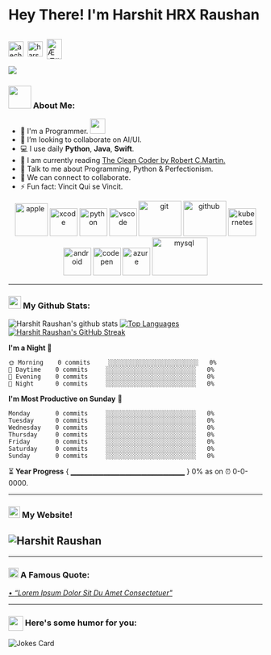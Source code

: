 # Hey There! I'm Harshit HRX Raushan <img src="https://github.com/TheDudeThatCode/TheDudeThatCode/blob/master/Assets/Hi.gif" width="3px"><p align="center"></p>
 <a href="https://twitter.com/aechaare" target="blank"><img align="center" src="https://cdn.jsdelivr.net/npm/simple-icons@3.0.1/icons/twitter.svg" alt="aechaare" height="30" width="30" /></a>&nbsp;
 <a href="https://www.linkedin.com/in/harshit-raushan-b407b1213/" target="blank"><img align="center" src="https://cdn.jsdelivr.net/npm/simple-icons@3.0.1/icons/linkedin.svg" alt="harshit-raushan" height="30" width="30" /></a>&nbsp;
 <a href="http://discord.com/users/ÆÆ#7413" target="blank"><img align="center" src="https://cdn.jsdelivr.net/npm/simple-icons@3.0.1/icons/discord.svg" alt="ÆÆ#7413" height="40" width="30" /></a>&nbsp;

 </p>

 ![](https://camo.githubusercontent.com/992babdffd8c74a1502de375fbdf7e4d54773242/68747470733a2f2f6d656469612e67697068792e636f6d2f6d656469612f53576f536b4e36447854737a71494b4571762f67697068792e676966)

 ### <img src="https://github.com/TheDudeThatCode/TheDudeThatCode/blob/master/Assets/Developer.gif" width="45px"> About Me:
 - 🏦 I'm a Programmer.
       <img src="https://media.giphy.com/media/WUlplcMpOCEmTGBtBW/giphy.gif" width="30">
 - 🌱 I’m looking to collaborate on AI/UI.
 - 💻 I use daily **Python**, **Java**, **Swift**.
 - 📖 I am currently reading [The Clean Coder by Robert C.Martin.](https://www.amazon.in/Clean-Coder-Conduct-Professional-Programmers-ebook/dp/B0050JLC9Y)
 - 💬 Talk to me about Programming, Python & Perfectionism.
 - 👯 We can connect to collaborate.
 - ⚡ Fun fact: Vincit Qui se Vincit.

 <p align="center">
       <img src="https://www.vectorlogo.zone/logos/apple/apple-icon.svg" alt="apple" width="65" height="65"/>
       <img src="https://www.vectorlogo.zone/logos/apple_xcode/apple_xcode-icon.svg" alt="xcode" width="55" height="55"/>
       <img src="https://www.vectorlogo.zone/logos/python/python-icon.svg" alt="python" width="55" height="55"/>
       <img src="https://www.vectorlogo.zone/logos/visualstudio_code/visualstudio_code-icon.svg" alt="vscode" width="55" height="55"/>
       <img src="https://www.vectorlogo.zone/logos/git-scm/git-scm-icon.svg" alt="git" width="85" height="70"/>
       <img src="https://www.vectorlogo.zone/logos/github/github-tile.svg" alt="github" width="85" height="70"/> 
       <img src="https://www.vectorlogo.zone/logos/kubernetes/kubernetes-icon.svg" alt="kubernetes" width="55" height="55"/>
       <img src="https://www.vectorlogo.zone/logos/android/android-icon.svg" alt="android" width="55" height="55"/>
       <img src="https://www.vectorlogo.zone/logos/codepen/codepen-tile.svg" alt="codepen" width="55" height="55"/> 
       <img src="https://www.vectorlogo.zone/logos/microsoft_azure/microsoft_azure-icon.svg" alt="azure" width="55" height="55"/> 
       <img src="https://www.vectorlogo.zone/logos/mysql/mysql-ar21.svg" alt="mysql" width="110" height="75"/> 
 </p>

 ---
 ### <img src='https://media1.giphy.com/media/du3J3cXyzhj75IOgvA/giphy.gif?cid=ecf05e47x2g034i9pzwtzzsd3xgg2w9nr94t4tflbbgo3008&rid=giphy.gif' width='25px'> My Github Stats:
  ![Harshit Raushan's github stats](https://github-readme-stats.vercel.app/api?username=HarshitRaushan&show_icons=true&title_color=8a30ff&&icon_color=808080&text_color=ff6464&bg_color=000000&hide_border=true&hide=["stars"])
 [![Top Languages](https://github-readme-stats.vercel.app/api/top-langs/?username=HarshitRaushan&layout=compact&title_color=8a30ff&text_color=ff6464&hide_border=true&bg_color=000000)](https://github.com/HarshitRaushan/github-readme-stats)
 [![Harshit Raushan's GitHub Streak](http://github-readme-streak-stats.herokuapp.com?user=HarshitRaushan&theme=buefy-dark&hide_border=true&background=000000)](https://git.io/streak-stats)



 <!--START_SECTION:waka-->
 **I'm a Night 🦉** 

 ```text
 🌞 Morning    0 commits     ░░░░░░░░░░░░░░░░░░░░░░░░░   0% 
 🌆 Daytime    0 commits     ░░░░░░░░░░░░░░░░░░░░░░░░░   0% 
 🌃 Evening    0 commits     ░░░░░░░░░░░░░░░░░░░░░░░░░   0% 
 🌙 Night      0 commits     ░░░░░░░░░░░░░░░░░░░░░░░░░   0%

 ```
 **I'm Most Productive on Sunday** 📅 

 ```text
 Monday       0 commits     ░░░░░░░░░░░░░░░░░░░░░░░░░   0% 
 Tuesday      0 commits     ░░░░░░░░░░░░░░░░░░░░░░░░░   0% 
 Wednesday    0 commits     ░░░░░░░░░░░░░░░░░░░░░░░░░   0% 
 Thursday     0 commits     ░░░░░░░░░░░░░░░░░░░░░░░░░   0% 
 Friday       0 commits     ░░░░░░░░░░░░░░░░░░░░░░░░░   0% 
 Saturday     0 commits     ░░░░░░░░░░░░░░░░░░░░░░░░░   0% 
 Sunday       0 commits     ░░░░░░░░░░░░░░░░░░░░░░░░░   0%

 ```



 <!--END_SECTION:waka-->

 ⏳ **Year Progress** { ▁▁▁▁▁▁▁▁▁▁▁▁▁▁▁▁▁▁▁▁▁ } 0% as on ⏰ 0-0-0000.

 ---

 ### <img src = "https://media1.giphy.com/media/JZ40cnfnN11KycrvMF/giphy.gif?cid=ecf05e47a0n3gi1bfqntqmob8g9aid1oyj2wr3ds3mg700bl&rid=giphy.gif" width = 23px> My Website!
![Harshit Raushan](https://github.com/HarshitRaushan/MISCELLANEOUS/blob/main/Untitled.gif?raw=true)
 ---
 ---
 ### <img alt="GIF" src="https://github.com/TheDudeThatCode/TheDudeThatCode/blob/master/Assets/hmm.gif" width="20vw" /> A Famous Quote:
 <a href="https://github.com/marketplace/actions/quote-readme">
 <!--STARTS_HERE_QUOTE_README-->
 • <i>“Lorem Ipsum Dolor Sit Du Amet Consectetuer"</i>
 <!--ENDS_HERE_QUOTE_README-->
 </a>

 ---

 ### <img align ='center' src='https://media2.giphy.com/media/UQDSBzfyiBKvgFcSTw/giphy.gif?cid=ecf05e47p3cd513axbek3f56ti3jzizq8hincw20jauyyfyw&rid=giphy.gif' width ='29px'> Here's some humor for you:
<img src="https://readme-jokes.vercel.app/api?hideBorder&theme=radical&bgColor=%23000000&qColor=%238a30ff&textColor=23ff6464&aColor=%23ff6464&codeColor=%23ff6464" alt="Jokes Card" />
